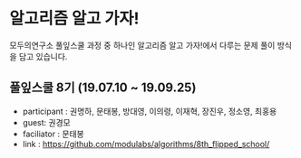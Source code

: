 # 알고리즘 알고 가자!
모두의연구소 풀잎스쿨 과정 중 하나인 알고리즘 알고 가자!에서 다루는 문제 풀이 방식을 담고 있습니다. 

## 풀잎스쿨 8기 (19.07.10 ~ 19.09.25)
+ participant : 권명하, 문태봉, 방대영, 이의령, 이재혁, 장진우, 정소영, 최홍용
+ guest: 권경모
+ faciliator : 문태봉
+ link : https://github.com/modulabs/algorithms/8th_flipped_school/
